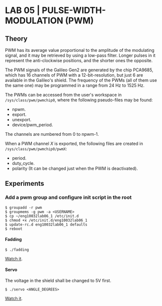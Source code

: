 # LAB 05 | PULSE-WIDTH-MODULATION (PWM)

## Theory

PWM has its average value proportional to the amplitude of the modulating signal, and it may be retrieved by using a low-pass filter.
Longer pulses in it represent the anti-clockwise positions, and the shorter ones the opposite.

The PWM signals of the Galileo Gen2 are generated by the chip PCA9685, which has 16 channels of PWM with a 12-bit-resolution, but just 6 are available in the Galileo's shield.
The frequency of the PWMs (all of them use the same one) may be programmed in a range from 24 Hz to 1525 Hz.

The PWMs can be accessed from the user's workspace in `/sys/class/pwm/pwmchip0`, where the following pseudo-files may be found:
-  npwm.
-  export.
-  unexport.
-  device/pwm_period.

The channels are numbered from 0 to npwm-1.

When a PWM channel *X* is exported, the following files are created in `/sys/class/pwm/pwmchip0/pwmX`:
-  period.
-  duty_cycle.
-  polarity (It can be changed just when the PWM is deactivated).

## Experiments

### Add a pwm group and configure init script in the root
```
$ groupadd -r pwm
$ groupmems -g pwm -a <USERNAME>
$ cp ~/eng10032lab06_1 /etc/init.d
$ chmod +x /etc/init.d/eng10032lab06_1
$ update-rc.d eng10032lab06_1 defaults
$ reboot
```

#### Fadding
```
$ ./fadding
```
[Watch it](https://photos.app.goo.gl/nGs9uTQNg8xFs4s69).

#### Servo
The voltage in the shield shall be changed to 5V first.
```
$ ./servo <ANGLE_DEGREES>
```
[Watch it](
https://photos.app.goo.gl/h7B2vzk4BKxTUd5y7).

